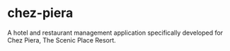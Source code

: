 # chez-piera
A hotel and restaurant management application specifically developed for Chez Piera, The Scenic Place Resort.
